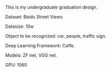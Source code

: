 This is my undergraduate graduation design.

Dataset: Baidu Street Views

Datasize: 10w

Object to be recognized: car, people, traffic sign.

Deep Learning Framework: Caffe.

Models: ZF net, VGG net.

GPU: 1060

